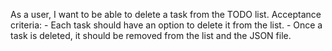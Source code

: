 As a user, I want to be able to delete a task from the TODO list.
    Acceptance criteria:
    - Each task should have an option to delete it from the list.
    - Once a task is deleted, it should be removed from the list and the JSON file.
